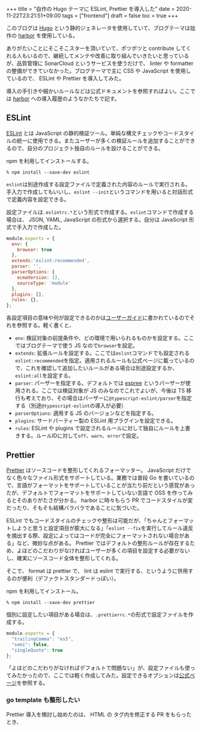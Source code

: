 +++
title = "自作の Hugo テーマに ESLint, Prettier を導入した"
date = 2020-11-22T23:21:51+09:00
tags = ["frontend"]
draft = false
toc = true
+++

このブログは [Hugo](https://gohugo.io) という静的ジェネレータを使用していて、ブログテーマは拙作の [harbor](https://github.com/matsuyoshi30/harbor) を使用している。

ありがたいことにそこそこスターを頂いていて、ポツポツと contribute してくれる人もいるので、継続してメンテや改善に取り組んでいきたいと思っているが、品質管理に SonarCloud というサービスを使うだけで、 linter や formatter の整備ができていなかった。ブログテーマで主に CSS や JavaScript を使用しているので、 ESLint や Prettier を導入してみた。

導入の手引きや細かいルールなどは公式ドキュメントを参照すればよい。ここでは [harbor](https://github.com/matsuyoshi30/harbor) への導入履歴のようなかたちで記す。

<!-- toc -->

## ESLint

[ESLint](https://eslint.org/) とは JavaScript の静的検証ツール。単純な構文チェックやコードスタイルの統一に使用できる。またユーザーが多くの検証ルールを追加することができるので、自分のプロジェクト独自のルールを設けることができる。

npm を利用してインストールする。

```
% npm install --save-dev eslint
```

`eslint`は別途作成する設定ファイルで定義された内容のルールで実行される。手入力で作成してもいいし、`eslint --init`というコマンドを用いると対話形式で定義内容を設定できる。

設定ファイルは`.eslintrc.*`という形式で作成する。`eslint`コマンドで作成する場合は、 JSON, YAML, JavaScript の形式から選択する。自分は JavaScript 形式で手入力で作成した。

```javascript
module.exports = {
  env: {
    browser: true
  },
  extends:'eslint:recommended',
  parser: '',
  parserOptions: {
    ecmaVersion: 12,
    sourceType: 'module'
  },
  plugins: [],
  rules: {},
};
```

各設定項目の意味や何が設定できるのかは[ユーザーガイド](https://eslint.org/docs/user-guide/configuring)に書かれているのでそれを参照する。軽く書くと、

- `env`: 検証対象の前提条件や、どの環境で用いられるものかを設定する。ここではブログテーマで使う JS なので`browser`を設定。
- `extends`: 拡張ルールを設定する。ここでは`eslint`コマンドでも設定される`eslint:recommended`を指定。適用されるルールも公式ページに載っているので、これを確認して追加したいルールがある場合は別途設定するか、`eslint:all`を設定する。
- `parser`: パーザーを指定する。デフォルトでは [espree](https://github.com/eslint/espree) というパーザーが使用される。ここでは検証対象が JS のみなのでこれでよいが、今後は TS 移行も考えており、その場合はパーザーに`@typescript-eslint/parser`を指定する（別途`@typescript-eslint`の導入が必要）
- `parserOptions`: 適用する JS のバージョンなどを指定する。
- `plugins`: サードパーティー製の ESLint 用プラグインを設定できる。
- `rules`: ESLint や plugins で設定されるルールに対して独自にルールを上書きする。ルールIDに対して`off`、`warn`、`error`で設定。


## Prettier

[Prettier](https://prettier.io/) はソースコードを整形してくれるフォーマッター。 JavaScript だけでなく色々なファイル形式をサポートしている。業務では普段 Go を書いているので、言語がフォーマットをサポートしていることが当たり前だという感覚があったが、デフォルトでフォーマットをサポートしていない言語で OSS を作ってみるとそのありがたさが分かる。 harbor に時々もらう PR でコードスタイルが変だったり、そもそも結構バラバラであることに気づいた。

ESLint でもコードスタイルのチェックや整形は可能だが、「ちゃんとフォーマットしようと思うと設定項目が膨大になる」「`eslint --fix`を実行してルール違反を摘出する際、設定によってはコードが完全にフォーマットされない場合がある」など、微妙な点がある。 Prettier ではデフォルトの整形ルールが存在するため、よほどのこだわりがなければユーザーが多くの項目を設定する必要がないし、確実にソースコード全体を整形してくれる。

そこで、 format は prettier で、 lint は eslint で実行する、というように併用するのが便利（デファクトスタンダードっぽい）。

npm を利用してインストール。

```
% npm install --save-dev prettier
```

個別に設定したい項目がある場合は、`.prettierrc.*`の形式で設定ファイルを作成する。

```javascript
module.exports = {
  "trailingComma": "es5",
  "semi": false,
  "singleQuote": true
};
```

「よほどのこだわりがなければデフォルトで問題ない」が、設定ファイルも使ってみたかったので、ここでは軽く作成してみた。設定できるオプションは[公式ページ](https://prettier.io/docs/en/options.html)を参照する。

### go template も整形したい

Prettier 導入を検討し始めたのは、 HTML の <head> タグ内を修正する PR をもらったとき、 <script> タグ内のコードスタイルが気に入らなかったのがきっかけだった。 Prettier は HTML 形式もサポートしているが、 Hugo のテーマということで HTML 内には mustache 記法（`{{.}}`で書くテンプレートの記法）がたくさんあり、このまま Prettier を実行すると mustache 部分が普通の HTML タグ内文字列として改行なしで一行になってしまう。

`.prettierrc.js`で設定できるオプションでなんとかならないかと調べていたら、ある時期から Prettier のコア部分で新たにサポートする形式を増やすのではなく、[プラグインで対応する方針に変わった](https://github.com/prettier/prettier/issues/6034#issuecomment-647406368)ようで、 [go template 用のプラグイン](https://github.com/NiklasPor/prettier-plugin-go-template)があった。プラグインを導入して README に書かれている通りに`.prettierrc.js`に追記することで対応。

```javascript
module.exports = {
  ...
  "overrides": [
    {
      "files": ["*.html"],
      "options": {
        "parser": "go-template"
      }
    }
  ]
};
```

## ESLint と Prettier を併用する設定

[prettier-eslint](https://github.com/prettier/prettier-eslint) というツールを使う。これはまず Prettier でコードを整形したあとに、`eslint --fix`を実行して検証してくれるというもの。これにより ESLint と Prettier での整形ルールの競合を防ぐ（実行順序的に ESLint の設定が優先される）。前は [eslint-plugin-prettier](https://github.com/prettier/eslint-plugin-prettier) というプラグインが使用されていて、 ESLint のプラグインから prettier を呼び出すなど、設定が煩雑になっていたようだが、`prettier-eslint`ではその必要がない。

npm でインストール。

```
% npm install --save-dev prettier-eslint
```

`package.json`に以下のように script を定義する。`prettier-eslint`はコード整形用のツールのため、 ちゃんと Lint したい場合は`eslint`も実行する必要があるので注意。

```json
{
  ...
  "scripts": {
    "format": "prettier-eslint --write $PWD/'static/src/**/*.js' $PWD/'layouts/**/*.html'; eslint $PWD/'static/src/**/*.js'"
  },
  ...
}
```

一応内容をみてみると、

- `--write`オプションにより実行結果でファイルを上書き
- `'`(シングルクォート)で囲ったパスはディレクトリをトラバースして検証する
  - ここでは`static/src`以下のすべての JS ファイルと、`layouts`以下のすべての HTML ファイルを対象としている


## コミット時に自動で prettier-eslint を実施

一応、ここまでで、`npm run format`を実行することにより、は`static/src`以下のすべての JS ファイルと、`layouts`以下のすべての HTML ファイルに対して、コード整形（prettier）と Lint （ESLint）を実行することができるようになった。

だが、修正後にいちいち`npm run format`するのもめんどくさいし絶対に忘れる。なので次は`git commit`時に自動で実行されるように設定する。

### lint-staged

コミット時に毎回すべてのファイルに対して Prettier や ESLint を適用する必要はない。 [lint-staged](https://github.com/okonet/lint-staged) を使用することで、`git add`でステージングされたファイルについて特定のスクリプトを実行する。

npm でインストール。

```
% npm install --save-dev lint-staged
```

`package.json`に以下を追記。

```json
{
  ...
  "lint-staged": {
    "*": [
      "prettier-eslint --write $PWD/'static/src/**/*.js $PWD/'layouts/**/*.html'; eslint $PWD/'static/src/**/*.js'"
    ]
  },
  ...
}
```

### husky

やりたいことは Git hooks を作成することで Git コマンドに対して特定のスクリプトを実行、だがいちいちシェルスクリプトを作って`.git/hooks`以下において…とやるのはめんどう。設定を書くだけで Git hooks をよしなに準備してくれる [husky](https://github.com/typicode/husky) を使う。

npm でインストール。

```
% npm install --save-dev husky
```

`package.json`に以下を追記。

```json
{
  ...
  "husky": {
    "hooks": {
      "pre-commit": "lint-staged"
    }
  },
  ...
}
```

`pre-commit`（コミット前）に`lint-staged`を実行する。`lint-staged`はこの前に設定した内容。

#### `git commit`したのになんか動かない

パッと導入してさて試そうと思ったのだが、なんかそのままコミットされてしまう。`.git/hooks`を削除して`husky`を再インストールしたり色々試してみたがわからず…なんでや…と思っていたら、 [npm のバージョンが原因](https://github.com/typicode/husky/issues/788#issuecomment-731698581)だった。

npm のバージョンを v7 から v6 にしてはじめから。そしたらうまくいきました。


## 参考情報

以下の参考情報をみながら試行錯誤して設定した。多分いらない設定とかもっとこうしたほうが良いというものもあると思う。

- [ESLint 最初の一歩](https://qiita.com/mysticatea/items/f523dab04a25f617c87d)
- [Prettier 入門 ～ESLintとの違いを理解して併用する～](https://qiita.com/soarflat/items/06377f3b96964964a65d)
- [Prettier と ESLint の組み合わせの公式推奨が変わり plugin が不要になった](https://blog.ojisan.io/prettier-eslint-cli)
- [ぼくの husky で設定した pre-commit が動かない。。。](https://serip39.hatenablog.com/entry/2020/07/28/073000)

あと、 Hugo 使ってる人は [harbor](https://github.com/matsuyoshi30/harbor) の導入、ご検討ください。
